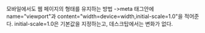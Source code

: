 모바일에서도 웹 페이지의 형태를 유지하는 방법
->meta 태그안에 name="viewport"과 content="width=device=width,initial-scale=1.0"을 적어준다.
initial-scale=1.0은 기본값을 지정하는고, 데스크탑에서는 변화가 없다.
